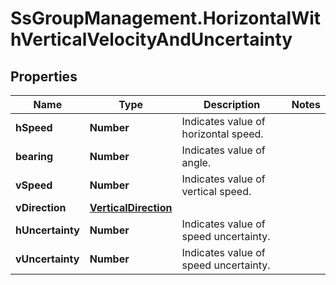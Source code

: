 # SsGroupManagement.HorizontalWithVerticalVelocityAndUncertainty

## Properties

Name | Type | Description | Notes
------------ | ------------- | ------------- | -------------
**hSpeed** | **Number** | Indicates value of horizontal speed. | 
**bearing** | **Number** | Indicates value of angle. | 
**vSpeed** | **Number** | Indicates value of vertical speed. | 
**vDirection** | [**VerticalDirection**](VerticalDirection.md) |  | 
**hUncertainty** | **Number** | Indicates value of speed uncertainty. | 
**vUncertainty** | **Number** | Indicates value of speed uncertainty. | 


